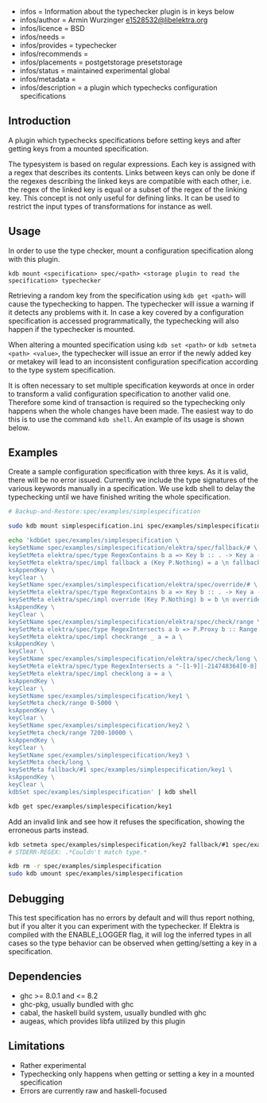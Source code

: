 - infos = Information about the typechecker plugin is in keys below
- infos/author = Armin Wurzinger <e1528532@libelektra.org>
- infos/licence = BSD
- infos/needs = 
- infos/provides = typechecker
- infos/recommends =
- infos/placements = postgetstorage presetstorage
- infos/status = maintained experimental global
- infos/metadata =
- infos/description = a plugin which typechecks configuration specifications

## Introduction

A plugin which typechecks specifications before setting keys and after getting keys from
a mounted specification.

The typesystem is based on regular expressions. Each key is assigned with a regex
that describes its contents. Links between keys can only be done if the regexes describing 
the linked keys are compatible with each other, i.e. the regex of the linked key is equal
or a subset of the regex of the linking key. This concept is not only useful for defining
links. It can be used to restrict the input types of transformations for 
instance as well.

## Usage

In order to use the type checker, mount a configuration specification along with this
plugin. 

`kdb mount <specification> spec/<path> <storage plugin to read the specification> typechecker`

Retrieving a random key from the specification using `kdb get <path>` will cause
the typechecking to happen. The typechecker will issue a warning if it detects any
problems with it. In case a key covered by a configuration specification is accessed
programmatically, the typechecking will also happen if the typechecker is mounted.

When altering a mounted specification using `kdb set <path>` or `kdb setmeta <path> <value>`,
the typechecker will issue an error if the newly added key or metakey will lead to an 
inconsistent configuration specification according to the type system specification.

It is often necessary to set multiple specification keywords at once in order to transform a
valid configuration specification to another valid one. Therefore some kind of transaction
is required so the typechecking only happens when the whole changes have been made. The
easiest way to do this is to use the command `kdb shell`. An example of its usage is shown
below.

## Examples

Create a sample configuration specification with three keys. As it is valid,
there will be no error issued. Currently we include the type signatures of the
various keywords manually in a specification. We use kdb shell to delay the 
typechecking until we have finished writing the whole specification.

```sh
# Backup-and-Restore:spec/examples/simplespecification

sudo kdb mount simplespecification.ini spec/examples/simplespecification ini typechecker

echo 'kdbGet spec/examples/simplespecification \
keySetName spec/examples/simplespecification/elektra/spec/fallback/# \
keySetMeta elektra/spec/type RegexContains b a => Key b :: . -> Key a -> Key a \
keySetMeta elektra/spec/impl fallback a (Key P.Nothing) = a \n fallback _ a = a \
ksAppendKey \
keyClear \
keySetName spec/examples/simplespecification/elektra/spec/override/# \
keySetMeta elektra/spec/type RegexContains b a => Key b :: . -> Key a -> Key a \
keySetMeta elektra/spec/impl override (Key P.Nothing) b = b \n override a _ = a \
ksAppendKey \
keyClear \
keySetName spec/examples/simplespecification/elektra/spec/check/range \
keySetMeta elektra/spec/type RegexIntersects a b => P.Proxy b :: Range . -> Key a -> Key (RegexIntersection a b) \
keySetMeta elektra/spec/impl checkrange _ a = a \
ksAppendKey \
keyClear \
keySetName spec/examples/simplespecification/elektra/spec/check/long \
keySetMeta elektra/spec/type RegexIntersects a "-[1-9]|-214748364[0-8]|-?[1-9][0-9]|-?[1-9][0-9][0-9]|-?[1-9][0-9][0-9][0-9]|-?[1-9][0-9][0-9][0-9][0-9]|-?[1-9][0-9][0-9][0-9][0-9][0-9]|-?[1-9][0-9][0-9][0-9][0-9][0-9][0-9]|-?[1-9][0-9][0-9][0-9][0-9][0-9][0-9][0-9]|-?[1-9][0-9][0-9][0-9][0-9][0-9][0-9][0-9][0-9]|-?1[0-9][0-9][0-9][0-9][0-9][0-9][0-9][0-9][0-9]|-?20[0-9][0-9][0-9][0-9][0-9][0-9][0-9][0-9]|-?21[0-3][0-9][0-9][0-9][0-9][0-9][0-9][0-9]|-?214[0-6][0-9][0-9][0-9][0-9][0-9][0-9]|-?2147[0-3][0-9][0-9][0-9][0-9][0-9]|-?21474[0-7][0-9][0-9][0-9][0-9]|-?214748[0-2][0-9][0-9][0-9]|-?2147483[0-5][0-9][0-9]|-?21474836[0-3][0-9]|[0-9]|214748364[0-7]" => Key a -> Key (RegexIntersection a "-[1-9]|-214748364[0-8]|-?[1-9][0-9]|-?[1-9][0-9][0-9]|-?[1-9][0-9][0-9][0-9]|-?[1-9][0-9][0-9][0-9][0-9]|-?[1-9][0-9][0-9][0-9][0-9][0-9]|-?[1-9][0-9][0-9][0-9][0-9][0-9][0-9]|-?[1-9][0-9][0-9][0-9][0-9][0-9][0-9][0-9]|-?[1-9][0-9][0-9][0-9][0-9][0-9][0-9][0-9][0-9]|-?1[0-9][0-9][0-9][0-9][0-9][0-9][0-9][0-9][0-9]|-?20[0-9][0-9][0-9][0-9][0-9][0-9][0-9][0-9]|-?21[0-3][0-9][0-9][0-9][0-9][0-9][0-9][0-9]|-?214[0-6][0-9][0-9][0-9][0-9][0-9][0-9]|-?2147[0-3][0-9][0-9][0-9][0-9][0-9]|-?21474[0-7][0-9][0-9][0-9][0-9]|-?214748[0-2][0-9][0-9][0-9]|-?2147483[0-5][0-9][0-9]|-?21474836[0-3][0-9]|[0-9]|214748364[0-7]") \
keySetMeta elektra/spec/impl checklong a = a \
ksAppendKey \
keyClear \
keySetName spec/examples/simplespecification/key1 \
keySetMeta check/range 0-5000 \
ksAppendKey \
keyClear \
keySetName spec/examples/simplespecification/key2 \
keySetMeta check/range 7200-10000 \
ksAppendKey \
keyClear \
keySetName spec/examples/simplespecification/key3 \
keySetMeta check/long \
keySetMeta fallback/#1 spec/examples/simplespecification/key1 \
ksAppendKey \
keyClear \
kdbSet spec/examples/simplespecification' | kdb shell

kdb get spec/examples/simplespecification/key1
```

Add an invalid link and see how it refuses the specification, showing the erroneous
parts instead.

```sh
kdb setmeta spec/examples/simplespecification/key2 fallback/#1 spec/examples/simplespecification/key1
# STDERR-REGEX: .*Couldn't match type.*

kdb rm -r spec/examples/simplespecification
sudo kdb umount spec/examples/simplespecification
```

## Debugging

This test specification has no errors by default and will thus report nothing,
but if you alter it you can experiment with the typechecker. If Elektra is compiled
with the ENABLE_LOGGER flag, it will log the inferred types in all cases so the
type behavior can be observed when getting/setting a key in a specification.

## Dependencies

* ghc >= 8.0.1 and <= 8.2
* ghc-pkg, usually bundled with ghc
* cabal, the haskell build system, usually bundled with ghc
* augeas, which provides libfa utilized by this plugin

## Limitations

- Rather experimental
- Typechecking only happens when getting or setting
a key in a mounted specification
- Errors are currently raw and haskell-focused
